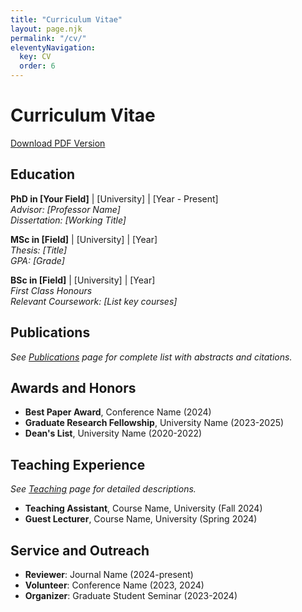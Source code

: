 ```yaml
---
title: "Curriculum Vitae"
layout: page.njk
permalink: "/cv/"
eleventyNavigation:
  key: CV
  order: 6
---
```


# Curriculum Vitae

[Download PDF Version](/assets/cv/cv.pdf)

## Education

**PhD in [Your Field]** | [University] | [Year - Present]  
*Advisor: [Professor Name]*  
*Dissertation: [Working Title]*

**MSc in [Field]** | [University] | [Year]  
*Thesis: [Title]*  
*GPA: [Grade]*

**BSc in [Field]** | [University] | [Year]  
*First Class Honours*  
*Relevant Coursework: [List key courses]*

## Publications

*See [Publications](/publications/) page for complete list with abstracts and citations.*

## Awards and Honors

- **Best Paper Award**, Conference Name (2024)
- **Graduate Research Fellowship**, University Name (2023-2025)
- **Dean's List**, University Name (2020-2022)

## Teaching Experience

*See [Teaching](/teaching/) page for detailed descriptions.*

- **Teaching Assistant**, Course Name, University (Fall 2024)
- **Guest Lecturer**, Course Name, University (Spring 2024)

## Service and Outreach

- **Reviewer**: Journal Name (2024-present)
- **Volunteer**: Conference Name (2023, 2024)
- **Organizer**: Graduate Student Seminar (2023-2024)